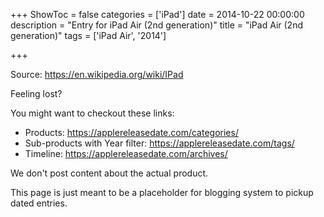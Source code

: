 +++
ShowToc = false
categories = ['iPad']
date = 2014-10-22 00:00:00
description = "Entry for iPad Air (2nd generation)"
title = "iPad Air (2nd generation)"
tags = ['iPad Air', '2014']

+++

Source: https://en.wikipedia.org/wiki/IPad

Feeling lost?

You might want to checkout these links:
- Products: https://applereleasedate.com/categories/
- Sub-products with Year filter: https://applereleasedate.com/tags/
- Timeline: https://applereleasedate.com/archives/

We don't post content about the actual product. 



This page is just meant to be a placeholder for blogging system to pickup dated entries. 


